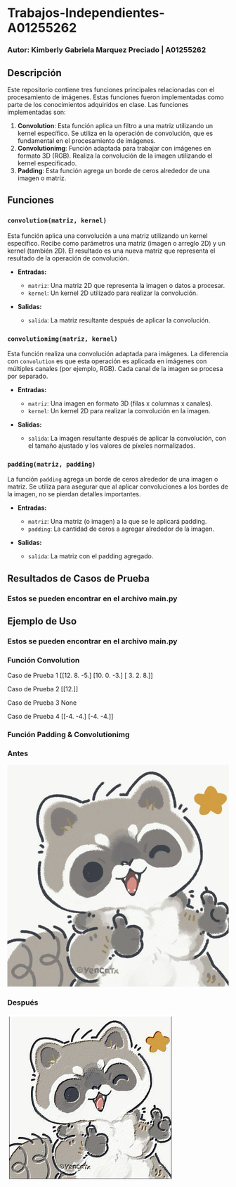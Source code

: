 # Trabajos-Independientes-A01255262

### Autor: Kimberly Gabriela Marquez Preciado | A01255262

## Descripción
Este repositorio contiene tres funciones principales relacionadas con el procesamiento de imágenes. Estas funciones fueron implementadas como parte de los conocimientos adquiridos en clase. Las funciones implementadas son:

1. **Convolution**: Esta función aplica un filtro a una matriz utilizando un kernel específico. Se utiliza en la operación de convolución, que es fundamental en el procesamiento de imágenes.
2. **Convolutionimg**: Función adaptada para trabajar con imágenes en formato 3D (RGB). Realiza la convolución de la imagen utilizando el kernel especificado.
3. **Padding**: Esta función agrega un borde de ceros alrededor de una imagen o matriz. 

## Funciones
### `convolution(matriz, kernel)`
Esta función aplica una convolución a una matriz utilizando un kernel específico. Recibe como parámetros una matriz (imagen o arreglo 2D) y un kernel (también 2D). El resultado es una nueva matriz que representa el resultado de la operación de convolución.

- **Entradas:**
  - `matriz`: Una matriz 2D que representa la imagen o datos a procesar.
  - `kernel`: Un kernel 2D utilizado para realizar la convolución.
  
- **Salidas:**
  - `salida`: La matriz resultante después de aplicar la convolución.

### `convolutionimg(matriz, kernel)`
Esta función realiza una convolución adaptada para imágenes. La diferencia con `convolution` es que esta operación es aplicada en imágenes con múltiples canales (por ejemplo, RGB). Cada canal de la imagen se procesa por separado.

- **Entradas:**
  - `matriz`: Una imagen en formato 3D (filas x columnas x canales).
  - `kernel`: Un kernel 2D para realizar la convolución en la imagen.
  
- **Salidas:**
  - `salida`: La imagen resultante después de aplicar la convolución, con el tamaño ajustado y los valores de píxeles normalizados.

### `padding(matriz, padding)`
La función `padding` agrega un borde de ceros alrededor de una imagen o matriz. Se utiliza para asegurar que al aplicar convoluciones a los bordes de la imagen, no se pierdan detalles importantes.

- **Entradas:**
  - `matriz`: Una matriz (o imagen) a la que se le aplicará padding.
  - `padding`: La cantidad de ceros a agregar alrededor de la imagen.
  
- **Salidas:**
  - `salida`: La matriz con el padding agregado.

## Resultados de Casos de Prueba

### Estos se pueden encontrar en el archivo main.py

## Ejemplo de Uso

### Estos se pueden encontrar en el archivo main.py

### Función Convolution
Caso de Prueba 1
[[12.  8. -5.]
 [10.  0. -3.]
 [ 3.  2.  8.]]

Caso de Prueba 2
[[12.]]

Caso de Prueba 3
None

Caso de Prueba 4
[[-4. -4.]
 [-4. -4.]]

### Función Padding & Convolutionimg

### Antes

![Antes](img/img1.jpg)

### Después

![Después](img/output.jpg)



 


